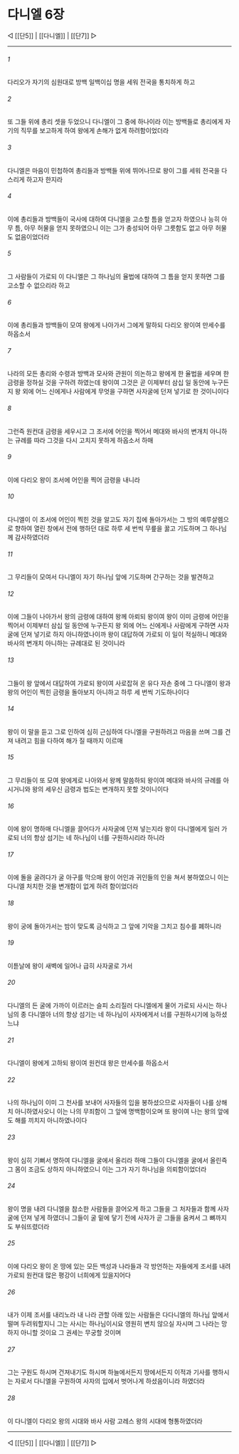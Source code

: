 ﻿# 다니엘 6장

◁ [[단5]] | [[다니엘]] | [[단7]] ▷
***

###### 1
다리오가 자기의 심원대로 방백 일백이십 명을 세워 전국을 통치하게 하고

###### 2
또 그들 위에 총리 셋을 두었으니 다니엘이 그 중에 하나이라 이는 방백들로 총리에게 자기의 직무를 보고하게 하여 왕에게 손해가 없게 하려함이었더라

###### 3
다니엘은 마음이 민첩하여 총리들과 방백들 위에 뛰어나므로 왕이 그를 세워 전국을 다스리게 하고자 한지라

###### 4
이에 총리들과 방백들이 국사에 대하여 다니엘을 고소할 틈을 얻고자 하였으나 능히 아무 틈, 아무 허물을 얻지 못하였으니 이는 그가 충성되어 아무 그릇함도 없고 아무 허물도 없음이었더라

###### 5
그 사람들이 가로되 이 다니엘은 그 하나님의 율법에 대하여 그 틈을 얻지 못하면 그를 고소할 수 없으리라 하고

###### 6
이에 총리들과 방백들이 모여 왕에게 나아가서 그에게 말하되 다리오 왕이여 만세수를 하옵소서

###### 7
나라의 모든 총리와 수령과 방백과 모사와 관원이 의논하고 왕에게 한 율법을 세우며 한 금령을 정하실 것을 구하려 하였는데 왕이여 그것은 곧 이제부터 삼십 일 동안에 누구든지 왕 외에 어느 신에게나 사람에게 무엇을 구하면 사자굴에 던져 넣기로 한 것이니이다

###### 8
그런즉 원컨대 금령을 세우시고 그 조서에 어인을 찍어서 메대와 바사의 변개치 아니하는 규례를 따라 그것을 다시 고치지 못하게 하옵소서 하매

###### 9
이에 다리오 왕이 조서에 어인을 찍어 금령을 내니라

###### 10
다니엘이 이 조서에 어인이 찍힌 것을 알고도 자기 집에 돌아가서는 그 방의 예루살렘으로 향하여 열린 창에서 전에 행하던 대로 하루 세 번씩 무릎을 꿇고 기도하며 그 하나님께 감사하였더라

###### 11
그 무리들이 모여서 다니엘이 자기 하나님 앞에 기도하며 간구하는 것을 발견하고

###### 12
이에 그들이 나아가서 왕의 금령에 대하여 왕께 아뢰되 왕이여 왕이 이미 금령에 어인을 찍어서 이제부터 삼십 일 동안에 누구든지 왕 외에 어느 신에게나 사람에게 구하면 사자굴에 던져 넣기로 하지 아니하였나이까 왕이 대답하여 가로되 이 일이 적실하니 메대와 바사의 변개치 아니하는 규례대로 된 것이니라

###### 13
그들이 왕 앞에서 대답하여 가로되 왕이여 사로잡혀 온 유다 자손 중에 그 다니엘이 왕과 왕의 어인이 찍힌 금령을 돌아보지 아니하고 하루 세 번씩 기도하나이다

###### 14
왕이 이 말을 듣고 그로 인하여 심히 근심하여 다니엘을 구원하려고 마음을 쓰며 그를 건져 내려고 힘을 다하여 해가 질 때까지 이르매

###### 15
그 무리들이 또 모여 왕에게로 나아와서 왕께 말씀하되 왕이여 메대와 바사의 규례를 아시거니와 왕의 세우신 금령과 법도는 변개하지 못할 것이니이다

###### 16
이에 왕이 명하매 다니엘을 끌어다가 사자굴에 던져 넣는지라 왕이 다니엘에게 일러 가로되 너의 항상 섬기는 네 하나님이 너를 구원하시리라 하니라

###### 17
이에 돌을 굴려다가 굴 아구를 막으매 왕이 어인과 귀인들의 인을 쳐서 봉하였으니 이는 다니엘 처치한 것을 변개함이 없게 하려 함이었더라

###### 18
왕이 궁에 돌아가서는 밤이 맞도록 금식하고 그 앞에 기악을 그치고 침수를 폐하니라

###### 19
이튿날에 왕이 새벽에 일어나 급히 사자굴로 가서

###### 20
다니엘의 든 굴에 가까이 이르러는 슬피 소리질러 다니엘에게 물어 가로되 사시는 하나님의 종 다니엘아 너의 항상 섬기는 네 하나님이 사자에게서 너를 구원하시기에 능하셨느냐

###### 21
다니엘이 왕에게 고하되 왕이여 원컨대 왕은 만세수를 하옵소서

###### 22
나의 하나님이 이미 그 천사를 보내어 사자들의 입을 봉하셨으므로 사자들이 나를 상해치 아니하였사오니 이는 나의 무죄함이 그 앞에 명백함이오며 또 왕이여 나는 왕의 앞에도 해를 끼치지 아니하였나이다

###### 23
왕이 심히 기뻐서 명하여 다니엘을 굴에서 올리라 하매 그들이 다니엘을 굴에서 올린즉 그 몸이 조금도 상하지 아니하였으니 이는 그가 자기 하나님을 의뢰함이었더라

###### 24
왕이 명을 내려 다니엘을 참소한 사람들을 끌어오게 하고 그들을 그 처자들과 함께 사자굴에 던져 넣게 하였더니 그들이 굴 밑에 닿기 전에 사자가 곧 그들을 움켜서 그 뼈까지도 부숴뜨렸더라

###### 25
이에 다리오 왕이 온 땅에 있는 모든 백성과 나라들과 각 방언하는 자들에게 조서를 내려 가로되 원컨대 많은 평강이 너희에게 있을지어다

###### 26
내가 이제 조서를 내리노라 내 나라 관할 아래 있는 사람들은 다다니엘의 하나님 앞에서 떨며 두려워할지니 그는 사시는 하나님이시요 영원히 변치 않으실 자시며 그 나라는 망하지 아니할 것이요 그 권세는 무궁할 것이며

###### 27
그는 구원도 하시며 건져내기도 하시며 하늘에서든지 땅에서든지 이적과 기사를 행하시는 자로서 다니엘을 구원하여 사자의 입에서 벗어나게 하셨음이니라 하였더라

###### 28
이 다니엘이 다리오 왕의 시대와 바사 사람 고레스 왕의 시대에 형통하였더라

***
◁ [[단5]] | [[다니엘]] | [[단7]] ▷
